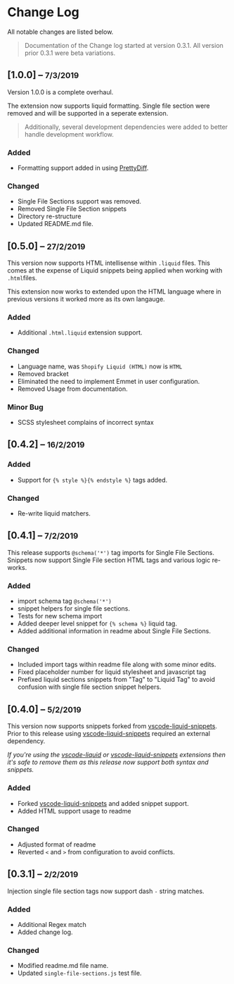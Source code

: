 # Change Log

All notable changes are listed below.

> Documentation of the Change log started at version 0.3.1. All version prior 0.3.1 were beta variations.

## [1.0.0] – <small>7/3/2019</small>

Version 1.0.0 is a complete overhaul.

The extension now supports liquid formatting. Single file section were removed and will be supported in a seperate extension.

> Additionally, several development dependencies were added to better handle development workflow.

### Added

- Formatting support added in using [PrettyDiff](http://prettydiff.com).

### Changed

- Single File Sections support was removed.
- Removed Single File Section snippets
- Directory re-structure
- Updated README.md file.

## [0.5.0] – <small>27/2/2019</small>

This version now supports HTML intellisense within `.liquid` files. This comes at the expense of Liquid snippets being applied when working with `.html`files.

This extension now works to extended upon the HTML language where in previous versions it worked more as its own langauge.

### Added

- Additional `.html.liquid` extension support.

### Changed

- Language name, was `Shopify Liquid (HTML)` now is `HTML`
- Removed bracket
- Eliminated the need to implement Emmet in user configuration.
- Removed Usage from documentation.

### Minor Bug

- SCSS stylesheet complains of incorrect syntax

## [0.4.2] – <small>16/2/2019</small>

### Added

- Support for `{% style %}{% endstyle %}` tags added.

### Changed

- Re-write liquid matchers.

## [0.4.1] – <small>7/2/2019</small>

This release supports `@schema('*')` tag imports for Single File Sections. Snippets now support Single File section HTML tags and various logic re-works.

### Added

- import schema tag `@schema('*')`
- snippet helpers for single file sections.
- Tests for new schema import
- Added deeper level snippet for `{% schema %}` liquid tag.
- Added additional information in readme about Single File Sections.

### Changed

- Included import tags within readme file along with some minor edits.
- Fixed placeholder number for liquid stylesheet and javascript tag
- Prefixed liquid sections snippets from "Tag" to "Liquid Tag" to avoid confusion with single file section snippet helpers.

## [0.4.0] – <small>5/2/2019</small>

This version now supports snippets forked from [vscode-liquid-snippets](https://github.com/killalau/vscode-liquid-snippets). Prior to this release using [vscode-liquid-snippets](https://github.com/killalau/vscode-liquid-snippets) required an external dependency.

_If you're using the [vscode-liquid](https://github.com/GingerBear/vscode-liquid) or [vscode-liquid-snippets](https://github.com/killalau/vscode-liquid-snippets) extensions then it's safe to remove them as this release now support both syntax and snippets._

### Added

- Forked [vscode-liquid-snippets](https://github.com/killalau/vscode-liquid-snippets) and added snippet support.
- Added HTML support usage to readme

### Changed

- Adjusted format of readme
- Reverted `<` and `>` from configuration to avoid conflicts.

## [0.3.1] – <small>2/2/2019</small>

Injection single file section tags now support dash `-` string matches.

### Added

- Additional Regex match
- Added change log.

### Changed

- Modified readme.md file name.
- Updated `single-file-sections.js` test file.
